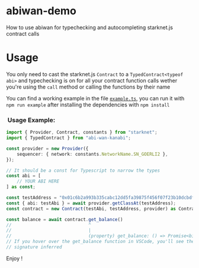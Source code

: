 # abiwan-demo

How to use abiwan for typechecking and autocompleting starknet.js contract calls

# Usage

You only need to cast the starknet.js `Contract` to a `TypedContract<typeof abi>` and typechecking is on for all your contract function calls wether you're using the `call` method or calling the functions by their name

You can find a working example in the file [`example.ts`](./example.ts), you can run it with `npm run example` after installing the dependencies with `npm install`

###  Usage Example:

```typescript
import { Provider, Contract, constants } from "starknet";
import { TypedContract } from "abi-wan-kanabi";

const provider = new Provider({
    sequencer: { network: constants.NetworkName.SN_GOERLI2 },
});

// It should be a const for Typescript to narrow the types
const abi = [
    // YOUR ABI HERE
] as const;

const testAddress = "0x01c6b2a993b335cabc12dd5fa39875f456f07f23b10dcbdf6529667a322bbda4";
const { abi: testAbi } = await provider.getClassAt(testAddress);
const contract = new Contract(testAbi, testAddress, provider) as Contract & TypedContract<typeof abi>;

const balance = await contract.get_balance()
//                             ^
//                             |
//                             (property) get_balance: () => Promise<bigint>
// If you hover over the get_balance function in VSCode, you'll see the correct
// signature inferred
```

Enjoy !
